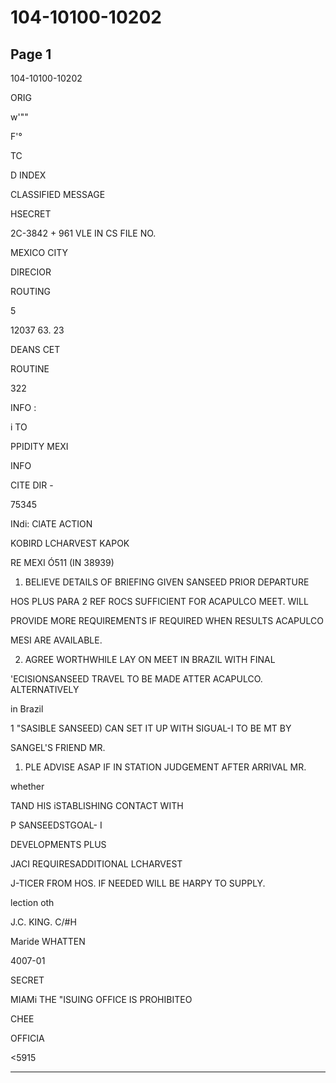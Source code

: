 # 104-10100-10202

## Page 1

104-10100-10202

ORIG

w'""

F'°

TC

D INDEX

CLASSIFIED MESSAGE

HSECRET

2C-3842 + 961 VLE IN CS FILE NO.

MEXICO CITY

DIRECIOR

ROUTING

5

12037 63. 23

DEANS CET

ROUTINE

322

INFO :

i TO

PPIDITY MEXI

INFO

CITE DIR -

75345

INdi: ClATE ACTION

KOBIRD LCHARVEST KAPOK

RE MEXI Ó511 (IN 38939)

1. BELIEVE DETAILS OF BRIEFING GIVEN SANSEED PRIOR DEPARTURE

HOS PLUS PARA 2 REF ROCS SUFFICIENT FOR ACAPULCO MEET. WILL

PROVIDE MORE REQUIREMENTS IF REQUIRED WHEN RESULTS ACAPULCO

MESI ARE AVAILABLE.

2. AGREE WORTHWHILE LAY ON MEET IN BRAZIL WITH FINAL

'ECISIONSANSEED TRAVEL TO BE MADE ATTER ACAPULCO. ALTERNATIVELY

in Brazil

1 "SASIBLE SANSEED) CAN SET IT UP WITH SIGUAL-I TO BE MT BY

SANGEL'S FRIEND MR.

1. PLE ADVISE ASAP IF IN STATION JUDGEMENT AFTER ARRIVAL MR.

whether

TAND HIS iSTABLISHING CONTACT WITH

P SANSEEDSTGOAL- I

DEVELOPMENTS PLUS

JACI REQUIRESADDITIONAL LCHARVEST

J-TICER FROM HOS. IF NEEDED WILL BE HARPY TO SUPPLY.

lection oth

J.C. KING. C/#H

Maride WHATTEN

4007-01

SECRET

MIAMi THE "ISUING OFFICE IS PROHIBITEO

CHEE

OFFICIA

<5915

---

